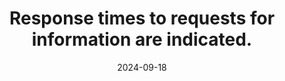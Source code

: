 ---
N: '103'
Rubrique: Identification et contact
title: Response times to requests for information are indicated.
abstract: 
categories: ["Identification and contact"]
agrege: O4103-E017
opquast: '4 103'
indiceebook: '17'
description: "Rule n° 017"
before: "016"
weight: "017"
after: "018"
actif: '1'
layout: rules
date: 2024-09-18
tags: ["", ""]
objectif: ["", ""]
Meo: [""]
Controle: [""
]
Source: ["Opquast"]
Referentiel: [""]
Steps: ["", ""]
---
